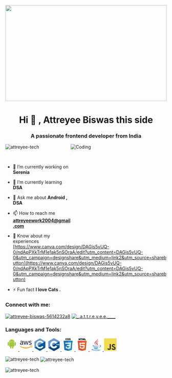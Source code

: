 <p align="center">
  <img src="https://i.pinimg.com/originals/19/44/90/194490912c31c8d7bdcaaec32a5a0f70.gif" width="100%" height="300">
</p>

<h1 align="center">Hi 👋 , Attreyee Biswas this side </h1>
<h3 align="center">A passionate frontend developer from India</h3>
<img align="right" alt="Coding" width="300" height = "300" src="https://i.pinimg.com/originals/7b/c9/79/7bc97918ccb4f3f4d3ce7db15848733c.gif">

<p align="left"> <img src="https://komarev.com/ghpvc/?username=attreyee-tech&label=Profile%20views&color=0e75b6&style=flat" alt="attreyee-tech" /> </p>

<p align="left"> <a href="https://twitter.com/" target="blank"><img src="https://img.shields.io/twitter/follow/?logo=twitter&style=for-the-badge" alt="" /></a> </p>

- 🔭 I’m currently working on **Serenia**

- 🌱 I’m currently learning **DSA**

- 💬 Ask me about **Android , DSA**

- 📫 How to reach me **attreyeework2004@gmail.com**

- 📄 Know about my experiences [https://www.canva.com/design/DAGis5vUQ-0/ndApPXkTrM1e1ak5nSOraA/edit?utm_content=DAGis5vUQ-0&utm_campaign=designshare&utm_medium=link2&utm_source=sharebutton](https://www.canva.com/design/DAGis5vUQ-0/ndApPXkTrM1e1ak5nSOraA/edit?utm_content=DAGis5vUQ-0&utm_campaign=designshare&utm_medium=link2&utm_source=sharebutton)

- ⚡ Fun fact **I love Cats .**

<h3 align="left">Connect with me:</h3>
<p align="left">
<a href="https://linkedin.com/in/attreyee-biswas-5614232a8" target="blank"><img align="center" src="https://raw.githubusercontent.com/rahuldkjain/github-profile-readme-generator/master/src/images/icons/Social/linked-in-alt.svg" alt="attreyee-biswas-5614232a8" height="30" width="40" /></a>
<a href="https://instagram.com/_.a.t.t.r.e.y.e.e.____" target="blank"><img align="center" src="https://raw.githubusercontent.com/rahuldkjain/github-profile-readme-generator/master/src/images/icons/Social/instagram.svg" alt="_.a.t.t.r.e.y.e.e.____" height="30" width="40" /></a>
</p>

<h3 align="left">Languages and Tools:</h3>
<p align="left"> <a href="https://developer.android.com" target="_blank" rel="noreferrer"> <img src="https://raw.githubusercontent.com/devicons/devicon/master/icons/android/android-original-wordmark.svg" alt="android" width="40" height="40"/> </a> <a href="https://aws.amazon.com" target="_blank" rel="noreferrer"> <img src="https://raw.githubusercontent.com/devicons/devicon/master/icons/amazonwebservices/amazonwebservices-original-wordmark.svg" alt="aws" width="40" height="40"/> </a> <a href="https://www.cprogramming.com/" target="_blank" rel="noreferrer"> <img src="https://raw.githubusercontent.com/devicons/devicon/master/icons/c/c-original.svg" alt="c" width="40" height="40"/> </a> <a href="https://www.w3schools.com/cpp/" target="_blank" rel="noreferrer"> <img src="https://raw.githubusercontent.com/devicons/devicon/master/icons/cplusplus/cplusplus-original.svg" alt="cplusplus" width="40" height="40"/> </a> <a href="https://www.w3schools.com/css/" target="_blank" rel="noreferrer"> <img src="https://raw.githubusercontent.com/devicons/devicon/master/icons/css3/css3-original-wordmark.svg" alt="css3" width="40" height="40"/> </a> <a href="https://www.w3.org/html/" target="_blank" rel="noreferrer"> <img src="https://raw.githubusercontent.com/devicons/devicon/master/icons/html5/html5-original-wordmark.svg" alt="html5" width="40" height="40"/> </a> <a href="https://www.java.com" target="_blank" rel="noreferrer"> <img src="https://raw.githubusercontent.com/devicons/devicon/master/icons/java/java-original.svg" alt="java" width="40" height="40"/> </a> <a href="https://developer.mozilla.org/en-US/docs/Web/JavaScript" target="_blank" rel="noreferrer"> <img src="https://raw.githubusercontent.com/devicons/devicon/master/icons/javascript/javascript-original.svg" alt="javascript" width="40" height="40"/> </a> </p>

<p><img align="left" src="https://github-readme-stats.vercel.app/api/top-langs?username=attreyee-tech&show_icons=true&locale=en&layout=compact" alt="attreyee-tech" /></p>

<p>&nbsp;<img align="center" src="https://github-readme-stats.vercel.app/api?username=attreyee-tech&show_icons=true&locale=en" alt="attreyee-tech" /></p>

<p><img align="center" src="https://github-readme-streak-stats.herokuapp.com/?user=attreyee-tech&" alt="attreyee-tech" /></p>
